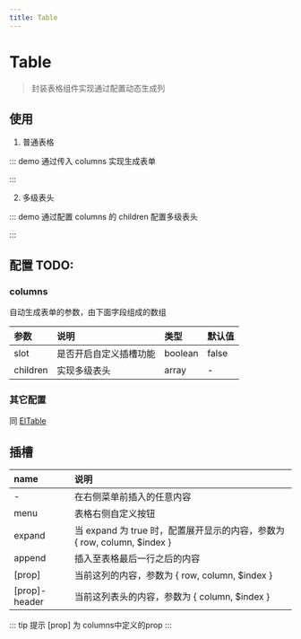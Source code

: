 ```yaml
---
title: Table
--- 
```


# Table

> 封装表格组件实现通过配置动态生成列

## 使用

1. 普通表格

::: demo 通过传入 columns 实现生成表单
<template>
  <pro-table
    v-model:current-page="currentPage"
    v-model:page-size="pageSize"
    :data="data"
    :columns="columns"
    :total="50"
    :index="{ label: '#' }"
    :menu="{ label: 'Menu' }"
    selection
    expand
    align="center"
    size="small"
  >
    <template #expand="{ row }">
      {{ row }}
    </template>
    <template #date-header="{ column }">
      <i class="el-icon-time" />
      <span>{{ column.label }}</span>
    </template>
    <template #date="{ row }">
      - {{ row.date }} -
    </template>
    <template #menu="{ size }">
      <el-button
        :size="size"
        type="text"
      >
        test{{ size }}
      </el-button>
    </template>
  </pro-table>
</template>

<script>
export default {
  data() {
    return {
      currentPage: 1,
      pageSize: 10,
      data: [
        {
          date: '2016-05-03',
          name: 'Tom',
          address: 'No. 189, Grove St, Los Angeles',
        },
        {
          date: '2016-05-02',
          name: 'Tom',
          address: 'No. 189, Grove St, Los Angeles',
        },
        {
          date: '2016-05-04',
          name: 'Tom',
          address: 'No. 189, Grove St, Los Angeles',
        },
        {
          date: '2016-05-01',
          name: 'Tom',
          address: 'No. 189, Grove St, Los Angeles',
        },
      ],
      columns: [
        {
          label: 'Date',
          prop: 'date',
          slot: true,
          sortable: true,
        },
        {
          label: 'Name',
          prop: 'name',
        },
        {
          label: 'Address',
          prop: 'address',
        },
      ]
    }
  }
}
</script>
:::

2. 多级表头

::: demo 通过配置 columns 的 children 配置多级表头
<template>
  <pro-table
    v-model:current-page="currentPage"
    v-model:page-size="pageSize"
    :data="data"
    :columns="columns1"
    :total="total"
  >
    <template #name="{ row }">
      - {{ row.name }} -
    </template>
  </pro-table>
</template>

<script setup>
import { ref } from 'vue'

const columns1 = [
  {
    label: 'Date',
    prop: 'date',
  },
  {
    label: 'User',
    children: [
      {
        label: 'Name',
        prop: 'name',
        slot: true,
      },
      {
        label: 'Address',
        prop: 'address',
      },
    ],
  },
]
const total = 50
const currentPage = ref(1)
const pageSize = ref(10)
const data = [
  {
    date: '2016-05-03',
    name: 'Tom',
    address: 'No. 189, Grove St, Los Angeles',
  },
  {
    date: '2016-05-02',
    name: 'Tom',
    address: 'No. 189, Grove St, Los Angeles',
  },
  {
    date: '2016-05-04',
    name: 'Tom',
    address: 'No. 189, Grove St, Los Angeles',
  },
  {
    date: '2016-05-01',
    name: 'Tom',
    address: 'No. 189, Grove St, Los Angeles',
  },
]
</script>
:::

## 配置 TODO:

### columns

自动生成表单的参数，由下面字段组成的数组

| 参数 | 说明 | 类型 | 默认值 |
| :-- | :-- | :-- | :-- |
| slot | 是否开启自定义插槽功能 | boolean | false |
| children | 实现多级表头 | array | - |


### 其它配置

同 [ElTable](https://element-plus.gitee.io/#/zh-CN/component/table)

## 插槽

| name | 说明 |
| :-- | :-- |
| - | 在右侧菜单前插入的任意内容 |
| menu | 表格右侧自定义按钮 |
| expand | 当 expand 为 true 时，配置展开显示的内容，参数为 { row, column, $index } |
| append | 插入至表格最后一行之后的内容 |
| [prop] | 当前这列的内容，参数为 { row, column, $index } |
| [prop]-header | 当前这列表头的内容，参数为 { column, $index } |

::: tip 提示
[prop] 为 columns中定义的prop
:::
